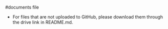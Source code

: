 #documents file
- For files that are not uploaded to GitHub, please download them through the drive link in README.md.
